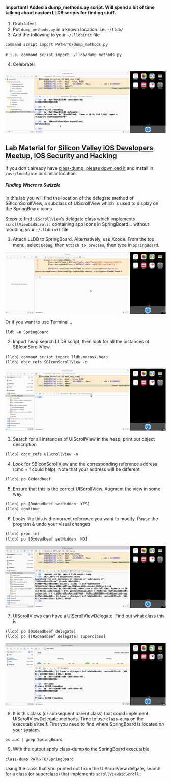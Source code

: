 #### Important! Added a dump_methods.py script. Will spend a bit of time talking about custom LLDB scripts for finding stuff.

1. Grab latest. 
2. Put `dump_methods.py` in a known location. i.e. `~/lldb/`
3. Add the following to your `~/.lldbinit` file 
  ```lldb
  command script import PATH/TO/dump_methods.py
  
  # i.e. command script import ~/lldb/dump_methods.py
  ```
4. Celebrate! 

![Test Text](https://github.com/DerekSelander/SpringBoardPOC/raw/master/Media/LLDB_Load_DYLD.gif)


## Lab Material for [Silicon Valley iOS Developers Meetup](http://www.meetup.com/sviphone/), [iOS Security and Hacking](http://www.meetup.com/sviphone/events/230950259/)

If you don't already have [class-dump, please download it](https://github.com/nygard/class-dump) and install in `/usr/local/bin` or similar location. 

##### Finding Where to Swizzle

In this lab you will find the location of the delegate method of SBIconScrollView, a subclass of UIScrollView which is used to display on the SpringBoard icons. 

Steps to find `UIScrollView`'s delegate class which implements `scrollViewDidScroll:` containing app icons in SpringBoard... without modding your `~/.lldbinit` file

1. Attach LLDB to SpringBoard. Alternatively, use Xcode. From the top menu, select `Debug`, then `Attach to process`, then type in `SpringBoard`. 

![Test Text](https://github.com/DerekSelander/SpringBoardPOC/raw/master/Media/LLDB_Attach.gif)

Or if you want to use Terminal... 

  ```lldb 
  lldb -n SpringBoard
  ```

2. Import heap search LLDB script, then look for all the instances of SBIconScrollView

  ```lldb
  (lldb) command script import lldb.macosx.heap
  (lldb) objc_refs SBIconScrollView -o
  ```

![Test Text](https://github.com/DerekSelander/SpringBoardPOC/raw/master/Media/LLDB_Find.gif)

3. Search for all instances of UIScrollView in the heap, print out object description

  ```lldb 
  (lldb) objc_refs UIScrollView -o
  ```

4. Look for SBIconScrollView and the corresponding reference address (cmd + f could help). Note that your address will be different  

  ```lldb 
  (lldb) po 0xdeadbeef
  ```

5. Ensure that this is the correct UIScrollView. Augment the view in some way. 

  ```lldb 
  (lldb) po [0xdeadbeef setHidden: YES]
  (lldb) continue 
  ```

6. Looks like this is the correct reference you want to modify. Pause the program & undo your visual changes 

  ```lldb 
  (lldb) proc int
  (lldb) po [0xdeadbeef setHidden: NO]
  ```

![Test Text](https://github.com/DerekSelander/SpringBoardPOC/raw/master/Media/LLDB_SBIconScrollView.gif)

7. UIScrollViews can have a UIScrollViewDelegate. Find out what class this is

  ```lldb 
  (lldb) po [0xdeadbeef delegate] 
  (lldb) po [[0xdeadbeef delegate] superclass]
  ```

![Test Text](https://github.com/DerekSelander/SpringBoardPOC/raw/master/Media/LLDB_SBIconScrollView_Delegate.gif)

8. It is this class (or subsequent parent class) that could implement UIScrollViewDelegate methods. Time to use `class-dump` on the executable itself. First you need to find where SpringBoard is located on your system. 

  ```lldb 
  ps aux | grep SpringBoard 
  ```

9. With the output apply class-dump to the SpringBoard executable 

  ```lldb 
  class-dump PATH/TO/SpringBoard 
  ```

Using the class that you printed out from the UIScrollView delgate, search for a class (or superclass) that implements `scrollViewDidScroll:`

